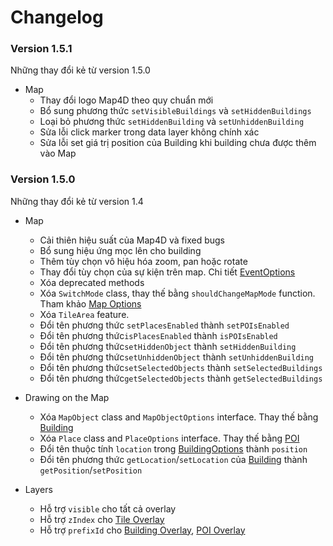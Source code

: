 # Changelog

### Version 1.5.1

Những thay đổi kẻ từ version 1.5.0
- Map
  - Thay đổi logo Map4D theo quy chuẩn mới
  - Bổ sung phương thức `setVisibleBuildings` và `setHiddenBuildings`
  - Loại bỏ phương thức `setHiddenBuilding` và `setUnhiddenBuilding`
  - Sửa lỗi click marker trong data layer không chính xác
  - Sửa lỗi set giá trị position của Building khi building chưa được thêm vào Map

### Version 1.5.0

Những thay đổi kẻ từ version 1.4
- Map
  - Cải thiên hiệu suất của Map4D và fixed bugs
  - Bổ sung hiệu ứng mọc lên cho building
  - Thêm tùy chọn vô hiệu hóa zoom, pan hoặc rotate
  - Thay đổi tùy chọn của sự kiện trên map. Chi tiết [EventOptions](/reference/map?id=eventoptions)
  - Xóa deprecated methods
  - Xóa `SwitchMode` class, thay thế bằng `shouldChangeMapMode` function. Tham khảo [Map Options](/guides/map-options)
  - Xóa `TileArea` feature.
  - Đổi tên phương thức `setPlacesEnabled` thành `setPOIsEnabled`
  - Đổi tên phương thức`isPlacesEnabled` thành `isPOIsEnabled`
  - Đổi tên phương thức`setHiddenObject` thành `setHiddenBuilding`
  - Đổi tên phương thức`setUnhiddenObject` thành `setUnhiddenBuilding`
  - Đổi tên phương thức`setSelectedObjects` thành `setSelectedBuildings`
  - Đổi tên phương thức`getSelectedObjects` thành `getSelectedBuildings`

- Drawing on the Map
  - Xóa `MapObject` class and `MapObjectOptions` interface. Thay thế bằng [Building](/guides/building)
  - Xóa `Place` class and `PlaceOptions` interface. Thay thế bằng [POI](/guides/poi)
  - Đổi tên thuộc tính `location` trong [BuildingOptions](/reference/building?id=building-options) thành `position`
  - Đổi tên phương thức `getLocation`/`setLocation` của [Building](/reference/building) thành `getPosition`/`setPosition`

- Layers
  - Hỗ trợ `visible` cho tất cả overlay
  - Hỗ trợ `zIndex` cho [Tile Overlay](/guides/tile-overlay)
  - Hỗ trợ `prefixId` cho [Building Overlay](/guides/building-overlay), [POI Overlay](/guides/poi-overlay)
